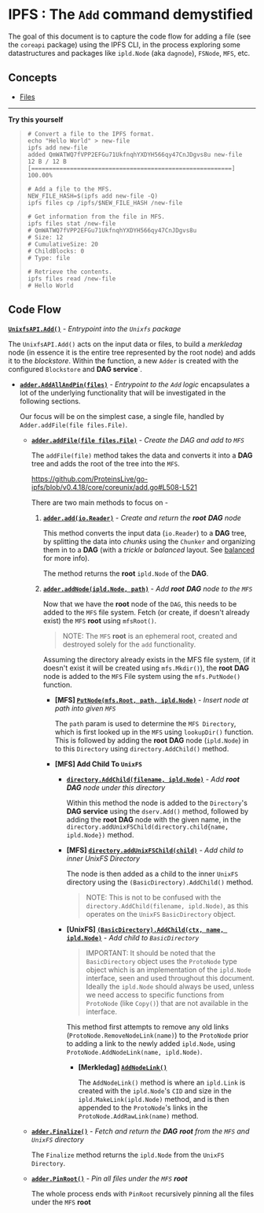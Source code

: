 # IPFS : The `Add` command demystified

The goal of this document is to capture the code flow for adding a file (see the `coreapi` package) using the IPFS CLI, in the process exploring some datastructures and packages like `ipld.Node` (aka `dagnode`), `FSNode`, `MFS`, etc.

## Concepts
- [Files](https://github.com/ipfs/docs/issues/133)

--- 

**Try this yourself**
> 
> ```
> # Convert a file to the IPFS format.
> echo "Hello World" > new-file
> ipfs add new-file
> added QmWATWQ7fVPP2EFGu71UkfnqhYXDYH566qy47CnJDgvs8u new-file
> 12 B / 12 B [=========================================================] 100.00%
>
> # Add a file to the MFS.
> NEW_FILE_HASH=$(ipfs add new-file -Q)
> ipfs files cp /ipfs/$NEW_FILE_HASH /new-file
> 
> # Get information from the file in MFS.
> ipfs files stat /new-file
> # QmWATWQ7fVPP2EFGu71UkfnqhYXDYH566qy47CnJDgvs8u
> # Size: 12
> # CumulativeSize: 20
> # ChildBlocks: 0
> # Type: file
> 
> # Retrieve the contents.
> ipfs files read /new-file
> # Hello World
> ```

## Code Flow

**[`UnixfsAPI.Add()`](https://github.com/ProteinsLive/go-ipfs/blob/v0.4.18/core/coreapi/unixfs.go#L31)** - *Entrypoint into the `Unixfs` package*

The `UnixfsAPI.Add()` acts on the input data or files, to build a _merkledag_ node (in essence it is the entire tree represented by the root node) and adds it to the _blockstore_.
Within the function, a new `Adder` is created with the configured `Blockstore` and __DAG service__`. 

- **[`adder.AddAllAndPin(files)`](https://github.com/ProteinsLive/go-ipfs/blob/v0.4.18/core/coreunix/add.go#L403)** - *Entrypoint to the `Add` logic*
    encapsulates a lot of the underlying functionality that will be investigated in the following sections. 

    Our focus will be on the simplest case, a single file, handled by `Adder.addFile(file files.File)`. 

  - **[`adder.addFile(file files.File)`](https://github.com/ProteinsLive/go-ipfs/blob/v0.4.18/core/coreunix/add.go#L450)** - *Create the _DAG_ and add to `MFS`*

      The `addFile(file)` method takes the data and converts it into a __DAG__ tree and adds the root of the tree into the `MFS`.

      https://github.com/ProteinsLive/go-ipfs/blob/v0.4.18/core/coreunix/add.go#L508-L521

      There are two main methods to focus on -

      1. **[`adder.add(io.Reader)`](https://github.com/ProteinsLive/go-ipfs/blob/v0.4.18/core/coreunix/add.go#L115)** - *Create and return the **root** __DAG__ node*

          This method converts the input data (`io.Reader`) to a __DAG__ tree, by splitting the data into _chunks_ using the `Chunker` and organizing them in to a __DAG__ (with a *trickle* or *balanced* layout. See [balanced](https://github.com/ipfs/go-unixfs/blob/6b769632e7eb8fe8f302e3f96bf5569232e7a3ee/importer/balanced/builder.go) for more info). 

          The method returns the **root** `ipld.Node` of the __DAG__.

      2. **[`adder.addNode(ipld.Node, path)`](https://github.com/ProteinsLive/go-ipfs/blob/v0.4.18/core/coreunix/add.go#L366)** - *Add **root** __DAG__ node to the `MFS`*

          Now that we have the **root** node of the `DAG`, this needs to be added to the `MFS` file system. 
          Fetch (or create, if doesn't already exist) the `MFS` **root** using `mfsRoot()`. 

          > NOTE: The `MFS` **root** is an ephemeral root, created and destroyed solely for the `add` functionality.

          Assuming the directory already exists in the MFS file system, (if it doesn't exist it will be created using `mfs.Mkdir()`), the **root** __DAG__ node is added to the `MFS` File system using the `mfs.PutNode()` function.

          - **[MFS] [`PutNode(mfs.Root, path, ipld.Node)`](https://github.com/ipfs/go-mfs/blob/v0.1.18/ops.go#L86)** - *Insert node at path into given `MFS`*

              The `path` param is used to determine the `MFS Directory`, which is first looked up in the `MFS` using `lookupDir()` function. This is followed by adding the **root** __DAG__ node (`ipld.Node`) in to this `Directory` using `directory.AddChild()` method.

          - **[MFS] Add Child To `UnixFS`**
            - **[`directory.AddChild(filename, ipld.Node)`](https://github.com/ipfs/go-mfs/blob/v0.1.18/dir.go#L350)** - *Add **root** __DAG__ node under this directory*

                Within this method the node is added to the `Directory`'s __DAG service__ using the `dserv.Add()` method, followed by adding the **root** __DAG__ node with the given name, in the `directory.addUnixFSChild(directory.child{name, ipld.Node})` method.

            - **[MFS] [`directory.addUnixFSChild(child)`](https://github.com/ipfs/go-mfs/blob/v0.1.18/dir.go#L375)** - *Add child to inner UnixFS Directory*

                The node is then added as a child to the inner `UnixFS` directory using the `(BasicDirectory).AddChild()` method.

                > NOTE: This is not to be confused with the `directory.AddChild(filename, ipld.Node)`, as this operates on the `UnixFS` `BasicDirectory` object.

            - **[UnixFS] [`(BasicDirectory).AddChild(ctx, name, ipld.Node)`](https://github.com/ipfs/go-unixfs/blob/v1.1.16/io/directory.go#L137)** - *Add child to `BasicDirectory`*

                > IMPORTANT: It should be noted that the `BasicDirectory` object uses the `ProtoNode` type object which is an implementation of the `ipld.Node` interface, seen and used throughout this document. Ideally the `ipld.Node` should always be used, unless we need access to specific functions from `ProtoNode` (like `Copy()`) that are not available in the interface.

                This method first attempts to remove any old links (`ProtoNode.RemoveNodeLink(name)`) to the `ProtoNode` prior to adding a link to the newly added `ipld.Node`, using `ProtoNode.AddNodeLink(name, ipld.Node)`.

                - **[Merkledag] [`AddNodeLink()`](https://github.com/ipfs/go-merkledag/blob/v1.1.15/node.go#L99)**

                  The `AddNodeLink()` method is where an `ipld.Link` is created with the `ipld.Node`'s `CID` and size in the `ipld.MakeLink(ipld.Node)` method, and is then appended to the `ProtoNode`'s links in the `ProtoNode.AddRawLink(name)` method.

  - **[`adder.Finalize()`](https://github.com/ProteinsLive/go-ipfs/blob/v0.4.18/core/coreunix/add.go#L200)** - *Fetch and return the __DAG__ **root** from the `MFS` and `UnixFS` directory*

      The `Finalize` method returns the `ipld.Node` from the `UnixFS` `Directory`.

  - **[`adder.PinRoot()`](https://github.com/ProteinsLive/go-ipfs/blob/v0.4.18/core/coreunix/add.go#L171)** - *Pin all files under the `MFS` **root***

    The whole process ends with `PinRoot` recursively pinning all the files under the `MFS` **root**